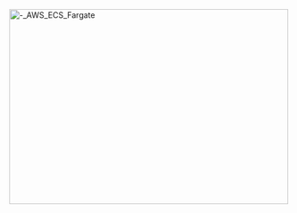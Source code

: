 <img width="500" height="350" alt="-_AWS_ECS_Fargate" src="https://github.com/user-attachments/assets/55c565f7-8671-4054-b6c8-287d8d83914d" />
